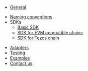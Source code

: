 * [General](general/index.md)

[//]: # (* Naming conventions)
* [Naming conventions](naming-conventions/index.md)
* SDKs
  * [Basic SDK](_sdks/basic/sdk.md)
  * [SDK for EVM compatible chains](_sdks/evmc/sdk.md)
  * [SDK for Tezos chain](_sdks/tezos/sdk.md)

[//]: # (* Providers)
* [Adapters](adapters/index.md)
* [Testing](testing/index.md)
* [Examples](examples.md)
* [Contact us](contact-us.md)